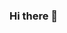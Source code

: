 ### Hi there 👋

<!--
**noobmldude/noobmldude** is a ✨ _special_ ✨ repository because its `README.md` (this file) appears on your GitHub profile.

Here are some ideas to get you started:

- 🔭 I’m currently working on making ML accessible.
- 🌱 I’m currently learning basics of ML
- 👯 I’m looking to collaborate on machine learning projects that make life easier for someone
- 🤔 I’m looking for help with how to run production ML systems
- 💬 Ask me about ML stuff. I might not know how to answer everything, but I'll learn and get back.
- 📫 How to reach me: https://twitter.com/NoobMLDude
- ⚡ Fun fact: Im Noob AF.
-->
